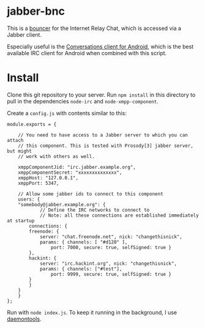 jabber-bnc
==========

This is a [bouncer][1] for the Internet Relay Chat, which is accessed via
a Jabber client.

Especially useful is the [Conversations client for Android][2], which is the
best available IRC client for Android when combined with this script.


Install
=======

Clone this git repository to your server. Run `npm install` in this directory
to pull in the dependencies `node-irc` and `node-xmpp-component`.

Create a `config.js` with contents similar to this:

```
module.exports = {

    // You need to have access to a Jabber server to which you can attach
    // this component. This is tested with Prosody[3] jabber server, but might
    // work with others as well.

    xmppComponentJid: "irc.jabber.example.org",
    xmppComponentSecret: "xxxxxxxxxxxxxx",
    xmppHost: "127.0.0.1",
    xmppPort: 5347,

    // Allow some jabber ids to connect to this component
    users: {
	"somebody@jabber.example.org": {
            // Define the IRC networks to connect to
            // Note: all these connections are established immediately at startup
	    connections: {
		freenode: {
		    server: "chat.freenode.net", nick: "changethisnick", 
		    params: { channels: [ "#d120" ],
			    port: 7000, secure: true, selfSigned: true }
		},
		hackint: {
		    server: "irc.hackint.org", nick: "changethisnick", 
		    params: { channels: ["#test"],
			    port: 9999, secure: true, selfSigned: true }
		}
	    }
	}
    }
};
```

Run with `node index.js`. To keep it running in the background, I use [daemontools][4].


[1]: http://en.wikipedia.org/wiki/BNC_%28software%29
[2]: https://github.com/siacs/Conversations
[3]: http://prosody.im/
[4]: http://cr.yp.to/daemontools.html

